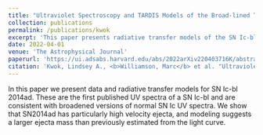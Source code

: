 ```yaml
---
title: "Ultraviolet Spectroscopy and TARDIS Models of the Broad-lined Type-Ic Supernova 2014ad"
collection: publications
permalink: /publications/kwok
excerpt: 'This paper presents radiative transfer models of the SN Ic-bl 2014ad along with UV and NIR spectra.'
date: 2022-04-01
venue: 'The Astrophysical Journal'
paperurl: 'https://ui.adsabs.harvard.edu/abs/2022arXiv220403716K/abstract'
citation: 'Kwok, Lindsey A., <b>Williamson, Marc</b> et al. "Ultraviolet Spectroscopy and TARDIS Models of the Broad-lined Type-Ic Supernova 2014ad." arXiv preprint arXiv:2204.03716 (2022).'
---
```

In this paper we present data and radiative transfer models for SN Ic-bl 2014ad. These are the first published UV spectra 
of a SN Ic-bl and are consistent with broadened versions of normal SN Ic UV spectra. We show that SN2014ad has particularly 
high velocity ejecta, and modeling suggests a larger ejecta mass than previously estimated from the light curve. 


